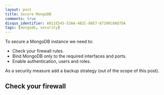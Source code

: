 ```yaml
---
layout: post
title: Secure MongoDB
comments: true
disqus_identifier: A811E545-53AA-4B2C-86E7-87298C0AD7DA
tags: [mongodb, security]
---
```


To secure a MongoDB instance we need to:

- Check your firewall rules.
- Bind MongoDB only to the required interfaces and ports.
- Enable authentication, users and roles.

As a security measure add a backup strategy (out of the scope of this post).

## Check your firewall

